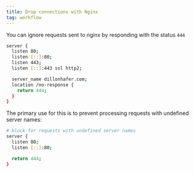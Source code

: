 ```yaml
---
title: Drop connections with Nginx
tag: workflow
---
```


You can ignore requests sent to nginx by responding with the status `444`

```bash
server {
  listen 80;
  listen [::]:80;
  listen 443;
  listen [::]:443 ssl http2;

  server_name dillonhafer.com;
  location /no-response {
    return 444;
  }
}
```

The primary use for this is to prevent processing requests with undefined server names:

```bash
# block for requests with undefined server names
server {
  listen 80;
  listen [::]:80;

  return 444;
}
```
